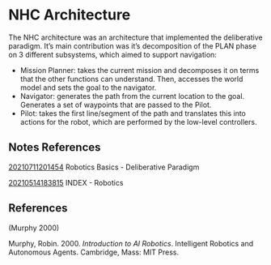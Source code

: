 ---
---
# NHC Architecture

The NHC architecture was an architecture that implemented the
deliberative paradigm. It’s main contribution was it’s decomposition of
the PLAN phase on 3 different subsystems, which aimed to support
navigation:

-   Mission Planner: takes the current mission and decomposes it on
    terms that the other functions can understand. Then, accesses the
    world model and sets the goal to the navigator.
-   Navigator: generates the path from the current location to the goal.
    Generates a set of waypoints that are passed to the Pilot.
-   Pilot: takes the first line/segment of the path and translates this
    into actions for the robot, which are performed by the low-level
    controllers.

## Notes References

[20210711201454](/notes/20210711201454) Robotics Basics - Deliberative Paradigm

[20210514183815](/notes/20210514183815) INDEX - Robotics

## References

(Murphy 2000)

Murphy, Robin. 2000. *Introduction to AI Robotics*. Intelligent Robotics
and Autonomous Agents. Cambridge, Mass: MIT Press.
